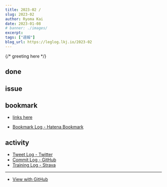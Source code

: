 ```yaml
---
title: 2023-02 / 
slug: 2023-02
author: Ryoma Kai
date: 2023-01-08
# banner: ./images/
excerpt: 
tags: ["週報"]
blog_url: https://leglog.lkj.io/2023-02
---
```


{/* greeting here */}

## done

### 

## issue

### 

## bookmark

- [links here]()


- [Bookmark Log - Hatena Bookmark](https://b.hatena.ne.jp/Ryo_K/bookmark)

## activity

<Tweet tweetLink="" />
<Instagram instagramId="" />
<YouTube youTubeId="" />

- [Tweet Log - Twitter](https://twitter.com/search?q=(from%3Alegnoh)%20until%3A2023-01-08%20since%3A2023-01-02%20-filter%3Areplies&src=typed_query)
- [Commit Log - GitHub](https://github.com/legnoh?tab=overview&from=2023-01-02&to=2023-01-08)
- [Training Log - Strava](https://www.strava.com/athletes/47349424/training/log)

----

- [View with GitHub](https://github.com/legnoh/leglog/blob/master/content/posts/202x/2023/02/index.md)

